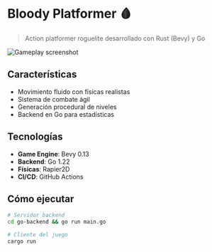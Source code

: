 # Bloody Platformer 🩸

> Action platformer roguelite desarrollado con Rust (Bevy) y Go

![Gameplay screenshot](Pendiente)

## Características
- Movimiento fluido con físicas realistas
- Sistema de combate ágil
- Generación procedural de niveles
- Backend en Go para estadísticas

## Tecnologías
- **Game Engine**: Bevy 0.13
- **Backend**: Go 1.22
- **Físicas**: Rapier2D
- **CI/CD**: GitHub Actions

## Cómo ejecutar
```bash
# Servidor backend
cd go-backend && go run main.go

# Cliente del juego
cargo run